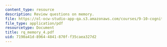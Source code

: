 ```yaml
---
content_type: resource
description: Review questions on memory.
file: https://ol-ocw-studio-app-qa.s3.amazonaws.com/courses/9-10-cognitive-neuroscience-spring-2006/7190a41d89644841870ff35caea327d2_rq_memory_4.pdf
file_type: application/pdf
resourcetype: Document
title: rq_memory_4.pdf
uid: 7190a41d-8964-4841-870f-f35caea327d2
---
```

